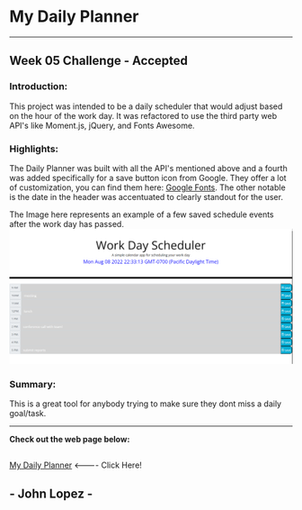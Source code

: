 # My Daily Planner  
---

## Week 05 Challenge - Accepted

### Introduction: 

This project was intended to be a daily scheduler that would adjust based on the hour of the work day. It was refactored to use the third party web API's like Moment.js, jQuery, and Fonts Awesome.

### Highlights:

The Daily Planner was built with all the API's mentioned above and a fourth was added specifically for a save button icon from Google. They offer a lot of customization, you can find them here: [Google Fonts](https://fonts.google.com/icons?preview.text=John%20Lopez&preview.text_type=custom). The other notable is the date in the header was accentuated to clearly standout for the user.

The Image here represents an example of a few saved schedule events after the work day has passed. 
![work day schedule events](../Images/ScreenshotWorkDayEvents.png)

### Summary: 

This is a great tool for anybody trying to make sure they dont miss a daily goal/task. 


--- 
**Check out the web page below:**
##
[My Daily Planner](https://think-again-coder.github.io/05MyDailyPlanner/) <---- Click Here!
## 
## - John Lopez -